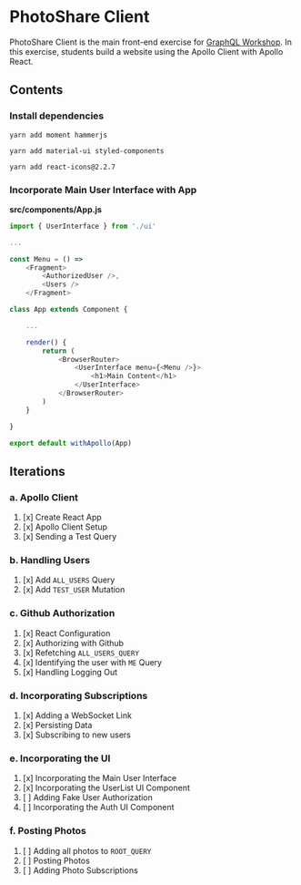 PhotoShare Client
===============
PhotoShare Client is the main front-end  exercise for [GraphQL Workshop](https://www.graphqlworkshop.com). In this exercise, students build a website using the Apollo Client with Apollo React.

Contents
---------------

### Install dependencies

`yarn add moment hammerjs`

`yarn add material-ui styled-components`

`yarn add react-icons@2.2.7`


### Incorporate Main User Interface with App

__src/components/App.js__
```javascript
import { UserInterface } from './ui'

...

const Menu = () => 
    <Fragment>
        <AuthorizedUser />,
        <Users />
    </Fragment>

class App extends Component {

    ...

    render() {
        return (
            <BrowserRouter>
                <UserInterface menu={<Menu />}>
                    <h1>Main Content</h1>
                </UserInterface>
            </BrowserRouter>
        )
    }

}

export default withApollo(App)
```

Iterations
---------------

### a. Apollo Client

1. [x] Create React App
2. [x] Apollo Client Setup
3. [x] Sending a Test Query

### b. Handling Users

1. [x] Add `ALL_USERS` Query
2. [x] Add `TEST_USER` Mutation

### c. Github Authorization

1. [x] React Configuration
2. [x] Authorizing with Github
3. [x] Refetching `ALL_USERS_QUERY`
4. [x] Identifying the user with `ME` Query
5. [x] Handling Logging Out

### d. Incorporating Subscriptions

1. [x] Adding a WebSocket Link
2. [x] Persisting Data
3. [x] Subscribing to new users

### e. Incorporating the UI

1. [x] Incorporating the Main User Interface
2. [x] Incorporating the UserList UI Component
3. [ ] Adding Fake User Authorization
4. [ ] Incorporating the Auth UI Component

### f. Posting Photos

1. [ ] Adding all photos to `ROOT_QUERY`
2. [ ] Posting Photos
3. [ ] Adding Photo Subscriptions
